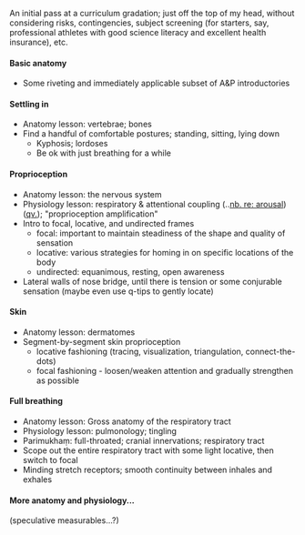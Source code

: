 An initial pass at a curriculum gradation; just off the top of my head, without considering risks, contingencies, subject screening (for starters, say, professional athletes with good science literacy and excellent health insurance), etc.

#### Basic anatomy
- Some riveting and immediately applicable subset of A&P introductories
	
#### Settling in
- Anatomy lesson: vertebrae; bones
- Find a handful of comfortable postures; standing, sitting, lying down
	- Kyphosis; lordoses
	- Be ok with just breathing for a while
  
#### Proprioception
- Anatomy lesson: the nervous system
- Physiology lesson: respiratory & attentional coupling (..[nb. re: arousal](https://tricycle.org/trikedaily/trauma-meditation/)) ([qv.](https://pubmed.ncbi.nlm.nih.gov/29682753/)); "proprioception amplification"
- Intro to focal, locative, and undirected frames
	- focal: important to maintain steadiness of the shape and quality of sensation
	- locative: various strategies for homing in on specific locations of the body
	- undirected: equanimous, resting, open awareness
- Lateral walls of nose bridge, until there is tension or some conjurable sensation (maybe even use q-tips to gently locate)

#### Skin
- Anatomy lesson: dermatomes
- Segment-by-segment skin proprioception
	- locative fashioning (tracing, visualization, triangulation, connect-the-dots)
	- focal fashioning - loosen/weaken attention and gradually strengthen as possible	

#### Full breathing
- Anatomy lesson: Gross anatomy of the respiratory tract
- Physiology lesson: pulmonology; tingling
- Parimukhaṃ: full-throated; cranial innervations; respiratory tract
- Scope out the entire respiratory tract with some light locative, then switch to focal 
- Minding stretch receptors; smooth continuity between inhales and exhales
	
#### More anatomy and physiology...

(speculative measurables...?)
